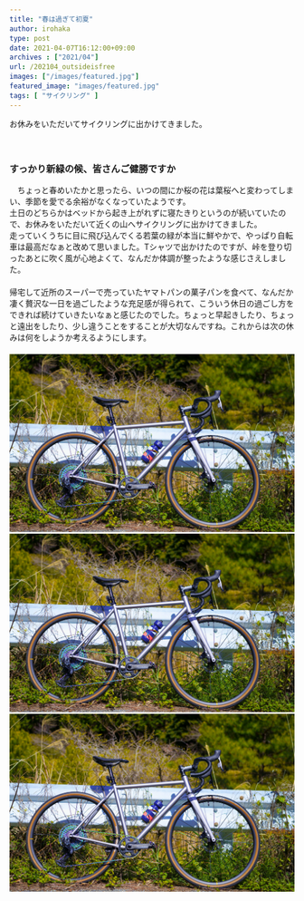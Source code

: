 ```yaml
---
title: "春は過ぎて初夏"
author: irohaka
type: post
date: 2021-04-07T16:12:00+09:00
archives : ["2021/04"]
url: /202104_outsideisfree
images: ["/images/featured.jpg"]
featured_image: "images/featured.jpg"
tags: [ "サイクリング" ]
---
```


お休みをいただいてサイクリングに出かけてきました。    
<!--more-->
　  

### すっかり新緑の候、皆さんご健勝ですか

　ちょっと春めいたかと思ったら、いつの間にか桜の花は葉桜へと変わってしまい、季節を愛でる余裕がなくなっていたようです。    
土日のどちらかはベッドから起き上がれずに寝たきりというのが続いていたので、お休みをいただいて近くの山へサイクリングに出かけてきました。  
走っていくうちに目に飛び込んでくる若葉の緑が本当に鮮やかで、やっぱり自転車は最高だなぁと改めて思いました。Tシャツで出かけたのですが、峠を登り切ったあとに吹く風が心地よくて、なんだか体調が整ったような感じさえしました。    
　  
帰宅して近所のスーパーで売っていたヤマトパンの菓子パンを食べて、なんだか凄く贅沢な一日を過ごしたような充足感が得られて、こういう休日の過ごし方をできれば続けていきたいなぁと感じたのでした。ちょっと早起きしたり、ちょっと遠出をしたり、少し違うことをすることが大切なんですね。これからは次の休みは何をしようか考えるようにします。  
　  　  
![オイルスリックのCANDY](images/2021-0407-cycling01.jpg)  
![我ながら良い自転車を買ったなぁ](images/2021-0407-cycling01.jpg)  
![地元豊川のヤマトパン四天王はコレかな。（個人的感想）](images/2021-0407-cycling01.jpg)  